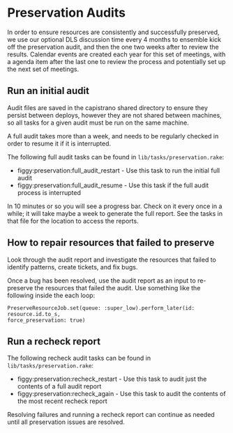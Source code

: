 # Preservation Audits

In order to ensure resources are consistently and successfully preserved, we use our optional DLS discussion time every 4 months to ensemble kick off the preservation audit, and then the one two weeks after to review the results. Calendar events are created each year for this set of meetings, with a agenda item after the last one to review the process and potentially set up the next set of meetings.

## Run an initial audit

Audit files are saved in the capistrano shared directory to ensure they persist
between deploys, however they are not shared between machines, so all tasks for
a given audit must be run on the same machine.

A full audit takes more than a week, and needs to be regularly checked in order to resume it if it is interrupted.

The following full audit tasks can be found in `lib/tasks/preservation.rake`:
  * figgy:preservation:full_audit_restart - Use this task to run the initial full audit
  * figgy:preservation:full_audit_resume - Use this task if the full audit process is interrupted

In 10 minutes or so you will see a progress bar. Check on it every once in a while; it will take maybe a week to generate the full report. See the tasks in that file for the location to access the reports.

## How to repair resources that failed to preserve

Look through the audit report and investigate the resources that failed to identify patterns, create tickets, and fix bugs.

Once a bug has been resolved, use the audit report as an input to re-preserve
the resources that failed the audit. Use something like the following inside the
each loop:

```
PreserveResourceJob.set(queue: :super_low).perform_later(id: resource.id.to_s,
force_preservation: true)
```

## Run a recheck report

The following recheck audit tasks can be found in `lib/tasks/preservation.rake`:
  * figgy:preservation:recheck_restart - Use this task to audit just the contents of a full audit report
  * figgy:preservation:recheck_again - Use this task to audit the contents of the most recent recheck report

Resolving failures and running a recheck report can continue as needed until all preservation issues are resolved.
